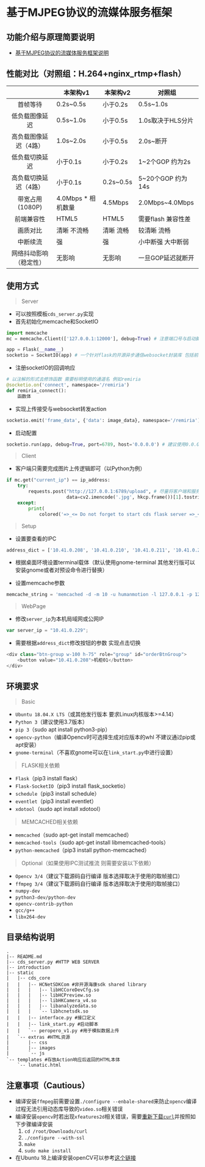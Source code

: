 # 基于MJPEG协议的流媒体服务框架

## 功能介绍与原理简要说明

* [基于MJPEG协议的流媒体服务框架说明](./introduction/intro.pdf)

## 性能对比（对照组：H.264+nginx_rtmp+flash）

|                        	| 本架构v1           	| 本架构v2  	| 对照组             	|
|:----------------------:	|--------------------	|-----------	|--------------------	|
| 首帧等待               	| 0.2s~0.5s          	| 小于0.2s  	| 0.5s~1.0s          	|
| 低负载图像延迟         	| 0.5s~1.0s          	| 小于0.5s  	| 1.0s取决于HLS分片  	|
| 高负载图像延迟（4路）  	| 1.0s~2.0s          	| 小于0.5s  	| 2.0s~断开          	|
| 低负载切换延迟         	| 小于0.1s           	| 小于0.2s  	| 1~2个GOP 约为2s    	|
| 高负载切换延迟（4路）  	| 小于0.1s           	| 0.2s~0.5s 	| 5~20个GOP 约为14s  	|
| 带宽占用(1080P)        	| 4.0Mbps * 相机数量 	| 4.5Mbps   	| 2.0Mbps~4.0Mbps    	|
| 前端兼容性             	| HTML5              	| HTML5     	| 需要flash 兼容性差 	|
| 画质对比               	| 清晰 不流畅        	| 清晰 流畅 	| 较清晰 流畅        	|
| 中断续流               	| 强                 	| 强        	| 小中断强 大中断弱  	|
| 网络抖动影响（稳定性） 	| 无影响             	| 无影响    	| 一旦GOP延迟就断开  	|

## 使用方式

> Server

* 可以按照模板`cds_server.py`实现
* 首先初始化memcache和SocketIO

```python
import memcache
mc = memcache.Client(['127.0.0.1:12000'], debug=True) # 注意端口号与启动脚本中一致 IP一般情况下不用修改

app = Flask(__name__)
socketio = SocketIO(app) # 一个针对flask的开源异步通信websocket封装库 包括前端和后端的封装
```

* 注册socketIO的回调响应

```python
# 以注解的形式去修饰函数 需要标明使用的通道名 例如remiria
@socketio.on('connect', namespace='/remiria')
def remiria_connect():
    函数体
```

* 实现上传接受与websocket转发action

```python
socketio.emit('frame_data', {'data': image_data}, namespace='/remiria')
```

* 启动配置

```python
socketio.run(app, debug=True, port=6789, host='0.0.0.0') # 建议使用0.0.0.0 可以同时监听本机所有IP
```

> Client

* 客户端只需要完成图片上传逻辑即可（以Python为例）

```python
if mc.get("current_ip") == ip_address:
    try:
        requests.post("http://127.0.0.1:6789/upload", # 尽量将客户端和服务端部署到一台机器上
                      data=cv2.imencode('.jpg', hkcp.frame())[1].tostring())
    except:
        print(
            colored('=>_<= Do not forget to start cds flask server =>_<=', 'yellow'))
```

> Setup

* 设置要查看的IPC

```python
address_dict = ['10.41.0.208', '10.41.0.210', '10.41.0.211', '10.41.0.212']
```

* 根据桌面环境设置terminal载体（默认使用gnome-terminal 其他发行版可以安装gnome或者对预设命令进行替换）

* 设置memcache参数

```python
memcache_string = 'memcached -d -m 10 -u humanmotion -l 127.0.0.1 -p 12000 -c 256 -P /tmp/memcached.pid' # 如有需要可以额外设置守护进程
```

> WebPage

* 修改`server_ip`为本机局域网或公网IP

```JavaScript
var server_ip = "10.41.0.229";
```

* 需要根据`address_dict`修改按钮的参数 实现点击切换

```JavaScript
<div class="btn-group w-100 h-75" role="group" id="orderBtnGroup">
    <button value="10.41.0.208">机柜01</button>
</div>
```

## 环境要求

> Basic

* `Ubuntu 18.04.X LTS`（或其他发行版本 要求Linux内核版本>=4.14）
* `Python 3`（建议使用3.7版本）
* `pip 3`（sudo apt install python3-pip）
* `opencv-python`（编译Opencv时可选择生成对应版本的whl 不建议通过pip或apt安装）
* `gnome-terminal`（不喜欢gnome可以在`link_start.py`中进行设置）

> FLASK相关依赖

* `Flask`（pip3 install flask）
* `Flask-SocketIO`（pip3 install flask_socketio）
* `schedule`（pip3 install schedule）
* `eventlet`（pip3 install eventlet）
* `xdotool`（sudo apt install xdotool）

> MEMCACHED相关依赖

* `memcached`（sudo apt-get install memcached）
* `memcached-tools`（sudo apt-get install libmemcached-tools）
* `python-memcached`（pip3 install python-memcached）

> Optional（如果使用IPC测试推流 则需要安装以下依赖）

* `Opencv 3/4`（建议下载源码自行编译 版本选择取决于使用的取帧接口）
* `ffmpeg 3/4`（建议下载源码自行编译 版本选择取决于使用的取帧接口）
* `numpy-dev`
* `python3-dev/python-dev`
* `opencv-contrib-python`
* `gcc/g++`
* `libx264-dev`

## 目录结构说明

```shell
.
|-- README.md
|-- cds_server.py #HTTP WEB SERVER
|-- introduction
|-- static
|   |-- cds_core
|   |   |-- HCNetSDKCom #非开源海康sdk shared library
|   |   |   |-- libHCCoreDevCfg.so
|   |   |   |-- libHCPreview.so
|   |   |   |-- libHKCamera_v4.so
|   |   |   |-- libanalyzedata.so
|   |   |   `-- libhcnetsdk.so
|   |   |-- interface.py #接口定义
|   |   |-- link_start.py #启动脚本
|   |   `-- peropero_v1.py #用于模拟数据上传
|   `-- extras #HTML资源
|       |-- css
|       |-- images
|       `-- js
`-- templates #存放Action响应后返回的HTML本体
    `-- lunatic.html
```

## 注意事项（Cautious）

* 编译安装`ffmpeg`前需要设置`./configure --enbale-shared`来防止`opencv`编译过程无法引用动态库导致的`video.so`相关错误
* 编译安装`opencv`时若出现`xfeatures2d`相关错误，需要[重新下载`curl`](https://curl.haxx.se/download.html)并按照如下步骤编译安装
    1. `cd /root/Downloads/curl`
    2. `./configure --with-ssl`
    3. `make`
    4. `sudo make install`
* 在Ubuntu 18上编译安装openCV可以参考[这个链接](https://www.pyimagesearch.com/2018/08/15/how-to-install-opencv-4-on-ubuntu/)